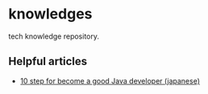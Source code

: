 # knowledges
tech knowledge repository.

## Helpful articles
- [10 step for become a good Java developer (japanese)](https://one-it-thing.com/4340/)
